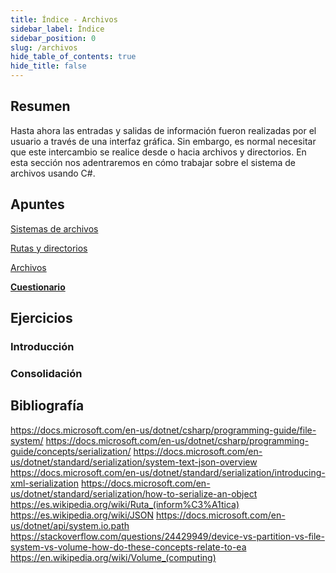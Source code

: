 ```yaml
---
title: Índice - Archivos
sidebar_label: Índice
sidebar_position: 0
slug: /archivos
hide_table_of_contents: true
hide_title: false
---
```


## Resumen
Hasta ahora las entradas y salidas de información fueron realizadas por el usuario a través de una interfaz gráfica. Sin embargo, es normal necesitar que este intercambio se realice desde o hacia archivos y directorios. En esta sección nos adentraremos en cómo trabajar sobre el sistema de archivos usando C#.

## Apuntes
[Sistemas de archivos](./Apuntes/00-sistemas-de-archivos.md)

[Rutas y directorios](./Apuntes/01-rutas-y-directorios.md)

[Archivos](./Apuntes/02-archivos.md)

**[Cuestionario](./Apuntes/cuestionario.md)**

## Ejercicios
### Introducción

### Consolidación


## Bibliografía
https://docs.microsoft.com/en-us/dotnet/csharp/programming-guide/file-system/
https://docs.microsoft.com/en-us/dotnet/csharp/programming-guide/concepts/serialization/
https://docs.microsoft.com/en-us/dotnet/standard/serialization/system-text-json-overview
https://docs.microsoft.com/en-us/dotnet/standard/serialization/introducing-xml-serialization
https://docs.microsoft.com/en-us/dotnet/standard/serialization/how-to-serialize-an-object
https://es.wikipedia.org/wiki/Ruta_(inform%C3%A1tica)
https://es.wikipedia.org/wiki/JSON
https://docs.microsoft.com/en-us/dotnet/api/system.io.path
https://stackoverflow.com/questions/24429949/device-vs-partition-vs-file-system-vs-volume-how-do-these-concepts-relate-to-ea
https://en.wikipedia.org/wiki/Volume_(computing)